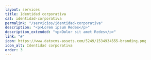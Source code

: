 ```yaml
---
layout: services
title: Identidad corporativa
cat: identidad-corporativa
permalink: "/servicios/identidad-corporativa"
description: "<p>Lorem ipsum Redes</p>"
description_extended: "<p>Dolor sit amet Redes</p>"
link: "#"
icon: https://www.datocms-assets.com/5249/1534934555-branding.png
icon_alt: Identidad corporativa
order: 3
---
```


